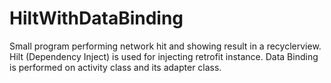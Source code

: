 # HiltWithDataBinding
Small program performing network hit and showing result in a recyclerview.
Hilt (Dependency Inject) is used for injecting retrofit instance.
Data Binding is performed on activity class and its adapter class.
